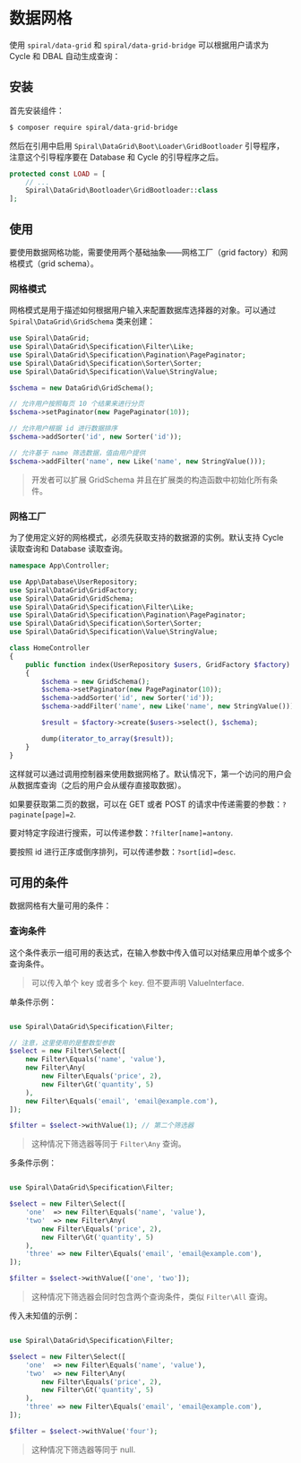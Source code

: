 # 数据网格

使用 `spiral/data-grid` 和 `spiral/data-grid-bridge` 可以根据用户请求为 Cycle 和 DBAL 自动生成查询：

## 安装

首先安装组件：

```bash
$ composer require spiral/data-grid-bridge
```

然后在引用中启用 `Spiral\DataGrid\Boot\Loader\GridBootloader` 引导程序，注意这个引导程序要在 Database 和 Cycle 的引导程序之后。

```php
protected const LOAD = [
    // ...
    Spiral\DataGrid\Bootloader\GridBootloader::class
];
```

## 使用

要使用数据网格功能，需要使用两个基础抽象——网格工厂（grid factory）和网格模式（grid schema）。

### 网格模式

网格模式是用于描述如何根据用户输入来配置数据库选择器的对象。可以通过 `Spiral\DataGrid\GridSchema` 类来创建：

```php
use Spiral\DataGrid;
use Spiral\DataGrid\Specification\Filter\Like;
use Spiral\DataGrid\Specification\Pagination\PagePaginator;
use Spiral\DataGrid\Specification\Sorter\Sorter;
use Spiral\DataGrid\Specification\Value\StringValue;

$schema = new DataGrid\GridSchema();

// 允许用户按照每页 10 个结果来进行分页
$schema->setPaginator(new PagePaginator(10));

// 允许用户根据 id 进行数据排序
$schema->addSorter('id', new Sorter('id'));

// 允许基于 name 筛选数据，值由用户提供
$schema->addFilter('name', new Like('name', new StringValue()));
```

> 开发者可以扩展 GridSchema 并且在扩展类的构造函数中初始化所有条件。

### 网格工厂

为了使用定义好的网格模式，必须先获取支持的数据源的实例。默认支持 Cycle 读取查询和 Database 读取查询。

```php
namespace App\Controller;

use App\Database\UserRepository;
use Spiral\DataGrid\GridFactory;
use Spiral\DataGrid\GridSchema;
use Spiral\DataGrid\Specification\Filter\Like;
use Spiral\DataGrid\Specification\Pagination\PagePaginator;
use Spiral\DataGrid\Specification\Sorter\Sorter;
use Spiral\DataGrid\Specification\Value\StringValue;

class HomeController
{
    public function index(UserRepository $users, GridFactory $factory)
    {
        $schema = new GridSchema();
        $schema->setPaginator(new PagePaginator(10));
        $schema->addSorter('id', new Sorter('id'));
        $schema->addFilter('name', new Like('name', new StringValue()));

        $result = $factory->create($users->select(), $schema);

        dump(iterator_to_array($result));
    }
}
```

这样就可以通过调用控制器来使用数据网格了。默认情况下，第一个访问的用户会从数据库查询（之后的用户会从缓存直接取数据）。

如果要获取第二页的数据，可以在 GET 或者 POST 的请求中传递需要的参数：`?paginate[page]=2`.

要对特定字段进行搜索，可以传递参数：`?filter[name]=antony`.

要按照 id 进行正序或倒序排列，可以传递参数：`?sort[id]=desc`.

## 可用的条件

数据网格有大量可用的条件：

### 查询条件

这个条件表示一组可用的表达式，在输入参数中传入值可以对结果应用单个或多个查询条件。

> 可以传入单个 key 或者多个 key. 但不要声明 ValueInterface.

单条件示例：

```php

use Spiral\DataGrid\Specification\Filter;

// 注意，这里使用的是整数型参数
$select = new Filter\Select([
    new Filter\Equals('name', 'value'),
    new Filter\Any(
        new Filter\Equals('price', 2),
        new Filter\Gt('quantity', 5)
    ),
    new Filter\Equals('email', 'email@example.com'),
]);

$filter = $select->withValue(1); // 第二个筛选器
```
> 这种情况下筛选器等同于 `Filter\Any` 查询。

多条件示例：

```php

use Spiral\DataGrid\Specification\Filter;

$select = new Filter\Select([
    'one'  => new Filter\Equals('name', 'value'),
    'two'  => new Filter\Any(
        new Filter\Equals('price', 2),
        new Filter\Gt('quantity', 5)
    ),
    'three' => new Filter\Equals('email', 'email@example.com'),
]);

$filter = $select->withValue(['one', 'two']);
```
> 这种情况下筛选器会同时包含两个查询条件，类似 `Filter\All` 查询。


传入未知值的示例：

```php

use Spiral\DataGrid\Specification\Filter;

$select = new Filter\Select([
    'one'  => new Filter\Equals('name', 'value'),
    'two'  => new Filter\Any(
        new Filter\Equals('price', 2),
        new Filter\Gt('quantity', 5)
    ),
    'three' => new Filter\Equals('email', 'email@example.com'),
]);

$filter = $select->withValue('four');
```

> 这种情况下筛选器等同于 null.
